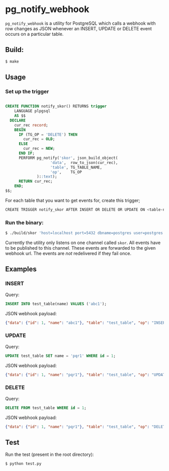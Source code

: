 # pg_notify_webhook

`pg_notify_webhook` is a utility for PostgreSQL which calls a webhook with row changes as JSON whenever an INSERT, UPDATE or DELETE event occurs on a particular table. 

## Build:

```bash
$ make
```
## Usage

### Set up the trigger

```sql

CREATE FUNCTION notify_skor() RETURNS trigger
    LANGUAGE plpgsql
    AS $$
  DECLARE
    cur_rec record;
    BEGIN
      IF (TG_OP = 'DELETE') THEN
        cur_rec = OLD;
      ELSE
        cur_rec = NEW;
      END IF;
      PERFORM pg_notify('skor', json_build_object(
                    'data',  row_to_json(cur_rec),
                    'table', TG_TABLE_NAME,
                    'op',    TG_OP
              )::text);
      RETURN cur_rec;
    END;
$$;

```

For each table that you want to get events for, create this trigger;

``` bash
CREATE TRIGGER notify_skor AFTER INSERT OR DELETE OR UPDATE ON <table-name> FOR EACH ROW EXECUTE PROCEDURE notify_skor();
```


### Run the binary:

```bash
$ ./build/skor 'host=localhost port=5432 dbname=postgres user=postgres password=' http://localhost:5000
```

Currently the utility only listens on one channel called `skor`. All events have to be published to this channel. These events are forwarded to the given webhook url. The events are *not* redelivered if they fail once.


## Examples

### INSERT

Query:
```sql
INSERT INTO test_table(name) VALUES ('abc1');
```

JSON webhook payload:

```json
{"data": {"id": 1, "name": "abc1"}, "table": "test_table", "op": "INSERT"}
```

### UPDATE

Query:
```sql
UPDATE test_table SET name = 'pqr1' WHERE id = 1;
```

JSON webhook payload:

```json
{"data": {"id": 1, "name": "pqr1"}, "table": "test_table", "op": "UPDATE"}
```

### DELETE

Query:
```sql
DELETE FROM test_table WHERE id = 1;
```

JSON webhook payload:

```json
{"data": {"id": 1, "name": "pqr1"}, "table": "test_table", "op": "DELETE"}
```


## Test

Run the test (present in the root directory):

```bash
$ python test.py
```